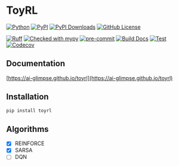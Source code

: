 # ToyRL

[![Python](https://img.shields.io/pypi/pyversions/toyrl.svg?color=%2334D058)](https://pypi.org/project/toyrl/)
[![PyPI](https://img.shields.io/pypi/v/toyrl?color=%2334D058&label=pypi%20package)](https://pypi.org/project/toyrl/)
[![PyPI Downloads](https://static.pepy.tech/badge/toyrl)](https://pepy.tech/projects/toyrl)
[![GitHub License](https://img.shields.io/github/license/ai-glimpse/toyrl)](https://github.com/ai-glimpse/toyrl/blob/master/LICENSE)

[![Ruff](https://img.shields.io/endpoint?url=https://raw.githubusercontent.com/astral-sh/ruff/main/assets/badge/v2.json)](https://github.com/astral-sh/ruff)
[![Checked with mypy](https://www.mypy-lang.org/static/mypy_badge.svg)](https://mypy-lang.org/)
[![pre-commit](https://img.shields.io/badge/pre--commit-enabled-brightgreen?logo=pre-commit)](https://github.com/pre-commit/pre-commit)
[![Build Docs](https://github.com/ai-glimpse/toyrl/actions/workflows/build_docs.yaml/badge.svg)](https://github.com/ai-glimpse/toyrl/actions/workflows/build_docs.yaml)
[![Test](https://github.com/ai-glimpse/toyrl/actions/workflows/test.yaml/badge.svg)](https://github.com/ai-glimpse/toyrl/actions/workflows/test.yaml)
[![Codecov](https://codecov.io/gh/ai-glimpse/toyrl/branch/master/graph/badge.svg)](https://codecov.io/gh/ai-glimpse/toyrl)

## Documentation

[https://ai-glimpse.github.io/toyrl](https://ai-glimpse.github.io/toyrl)

## Installation

```bash
pip install toyrl
```

## Algorithms

- [x] REINFORCE
- [x] SARSA
- [ ] DQN
